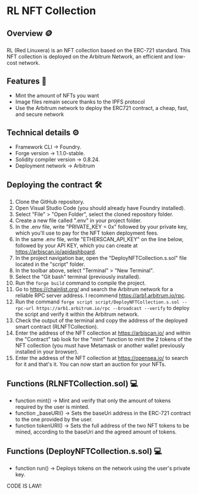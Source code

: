 # RL NFT Collection
## Overview 🪙
RL (Red Linuxera) is an NFT collection based on the ERC-721 standard. This NFT collection is deployed on the Arbitrum Network, an efficient and low-cost network.
## Features 📃
* Mint the amount of NFTs you want
* Image files remain secure thanks to the IPFS protocol
* Use the Arbitrum network to deploy the ERC721 contract, a cheap, fast, and secure network
## Technical details ⚙️
* Framework CLI -> Foundry.
* Forge version -> 1.1.0-stable.
* Solidity compiler version -> 0.8.24.
* Deployment network -> Arbitrum
## Deploying the contract 🛠️
1. Clone the GitHub repository.
2. Open Visual Studio Code (you should already have Foundry installed).
3. Select "File" > "Open Folder", select the cloned repository folder.
4. Create a new file called ".env" in your project folder.
5. In the .env file, write "PRIVATE_KEY = 0x" followed by your private key, which you'll use to pay for the NFT token deployment fees.
6. In the same .env file, write "ETHERSCAN_API_KEY" on the line below, followed by your API KEY, which you can create at https://arbiscan.io/apidashboard.
8. In the project navigation bar, open the "DeployNFTCollection.s.sol" file located in the "script" folder.
9. In the toolbar above, select "Terminal" > "New Terminal".
10. Select the "Git bash" terminal (previously installed).
11. Run the `forge build` command to compile the project.
12. Go to https://chainlist.org/ and search the Arbitrum network for a reliable RPC server address. I recommend https://arb1.arbitrum.io/rpc.
13. Run the command `forge script script/DeployNFTCollection.s.sol --rpc-url https://arb1.arbitrum.io/rpc --broadcast --verify` to deploy the script and verify it within the Arbitrum network.
14. Check the output of the terminal and copy the address of the deployed smart contract (RLNFTCollection).
15. Enter the address of the NFT collection at https://arbiscan.io/ and within the "Contract" tab look for the "mint" function to mint the 2 tokens of the NFT collection (you must have Metamask or another wallet previously installed in your browser).
16. Enter the address of the NFT collection at https://opensea.io/ to search for it and that's it. You can now start an auction for your NFTs.
## Functions (RLNFTCollection.sol) 💻
* function mint() -> Mint and verify that only the amount of tokens required by the user is minted.
* function _baseURI() -> Sets the baseUri address in the ERC-721 contract to the one provided by the user.
* function tokenURI() -> Sets the full address of the two NFT tokens to be mined, according to the baseUri and the agreed amount of tokens.
## Functions (DeployNFTCollection.s.sol) 💻
*  function run() -> Deploys tokens on the network using the user's private key.

CODE IS LAW!
